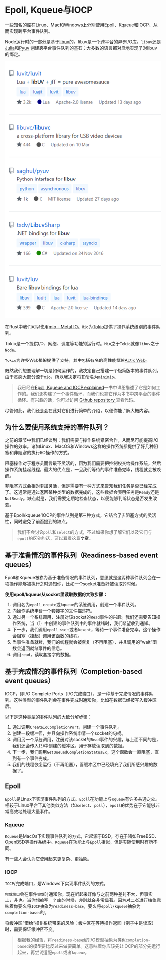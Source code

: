 # Epoll, Kqueue与IOCP

一些知名的库在Linux、Mac和Windows上分别使用Epoll、Kqueue和IOCP，从而实现跨平台事件队列。

Node运行时的一部分是基于[libuv](https://github.com/libuv/libuv)的。libuv是一个跨平台的异步I/O库。`libuv`还是[Julia](https://julialang.org/)和[Pyuv](https://github.com/saghul/pyuv) 创建跨平台事件队列的基石；大多数的语言都对应地实现了对libuv的绑定。

![image-20200527110216429](images_cn/image-20200527110216429.png)

在Rust中我们可以使用[mio - Metal IO](https://github.com/tokio-rs/mio)。`Mio`为[Tokio](https://github.com/tokio-rs/tokio)提供了操作系统级别的事件队列。

Tokio是一个提供I/O、网络、调度等功能的运行时。`Mio`之于`Tokio`就像`libuv`之于`Node`。

`Tokio`为许多Web框架提供了支持，其中包括有名的高性能框架[Actix Web](https://github.com/actix/actix-web)。

既然我们想要理解一切是如何运作的，我决定自己搭建一个极简版本的事件队列。由于灵感大部分源于`mio`，所以我决定将其命名为`minimio`。

> 我已经在[Epoll, Kqueue and IOCP explained](https://cfsamsonbooks.gitbook.io/epoll-kqueue-iocp-explained/)一书中详细描述了它是如何工作的。我们还构建了一个事件循环，而我们也拿它作为本书中跨平台的事件循环。有兴趣的话，你可以访问 [Github repository ](https://github.com/cfsamson/examples-minimio)查看代码。

尽管如此，我们还是会在此对它们进行简单的介绍，以便你能了解大概内容。

## 为什么要使用系统支持的事件队列？

之前的章节中我们已经谈到：我们需要与操作系统紧密合作，从而尽可能提高I/O操作的效率。诸如Linux、MacOS和Windows这样的操作系统都提供了好几种阻塞和非阻塞的执行I/O操作的方式。

阻塞操作对于程序员而言最不灵活的，因为我们需要把控制权交给操作系统，然后操作系统挂起线程。最大的优点是，一旦我们等待的事件准备完毕，线程就会被唤醒。

非阻塞方式会相对更加灵活，但是需要有一种方式来告知我们任务是否已经完成了。这通常是通过返回某种类型的数据完成的，这些数据会表明任务是`Ready`还是`NotReady`。缺点就是，我们需要定期地检查状态，以便能够判断状态是否发生改变。

基于Epoll/kqueue/IOCP的事件队列是第三种方式，它结合了非阻塞方式的灵活性，同时避免了前面提到的缺点。

> 我们不会讨论`poll`和`select`的方式，不过如果你想了解它们以及它们与`epoll`的区别的话，可以看看这篇[文章](http://web.archive.org/web/20190112082733/https://people.eecs.berkeley.edu/~sangjin/2012/12/21/epoll-vs-kqueue.html)。

## 基于准备情况的事件队列（Readiness-based event queues）

Epoll和Kqueue被称为基于准备情况的事件队列，意思就是这两种事件队列会在一项操作能够被执行之时通知你，比如一个socket准备好被读取的时候。

**使用epoll/kqueue从socket里读取数据的大致步骤：**

1. 调用名为`epoll_create`或`kqueue`的系统调用，创建一个事件队列。
3. 向操作系统申请一个套接字的文件描述符。
6. 通过另一个系统调用，注册对该socket的`Read`事件的兴趣。我们还需要告知操作系统，当（1）中创建的事件队列中的事件就绪时，我们希望收到通知。
8. 下一步，我们调用`epoll_wait`或者`kevent`，等待一个事件准备完毕。这个操作会阻塞（挂起）调用该函数的线程。
9. 当事件准备就绪，我们的线程就会被恢复（不再阻塞），并且调用的“wait”函数会返回就绪事件的信息。
11. 调用`read`，读取套接字的数据。

## 基于完成情况的事件队列（Completion-based event queues）

IOCP，即I/O Complete Ports（I/O完成端口），是一种基于完成情况的事件队列。这种类型的事件队列会在事件完成时通知你，比如在数据已经被写入缓冲区后。

以下是这种类型的事件队列的大致分解步骤：

1. 通过调用`CreateIoCompletionPort`，创建一个事件队列。
3. 创建一段缓冲区，并且向操作系统申请一个socket的句柄。
6. 调用另一个系统调用，注册对该socket的`Read`事件的兴趣，与上面不同的是，我们还会传入(2)中创建的缓冲区，用于存放读取到的数据。
4. 下一步，我们调用`GetQueuedCompletionStatusEx`，这个函数会一直阻塞，直到有一个事件完成。
10. 我们的线程恢复运行（不再阻塞），而缓冲区中已经填充了我们所感兴趣的数据了。


## Epoll

`Epoll`是Linux下实现事件队列的方式。`Epoll`在功能上与`Kqueue`有许多共通之处。相较于Linux平台下其他类似方法（如`select`、`poll`），`epoll`的优势在于它能够非常高效地处理大量事件。

### Kqueue

`Kqueue`是MacOs下实现事件队列的方式，它起源于BSD，存在于诸如FreeBSD、OpenBSD等操作系统中。`Kqueue`在功能上与`Epoll`相似，但是实际使用时有所不同。

有一些人会认为它使用起来更复杂、更抽象。

### IOCP

`IOCP`/完成端口，是Windows下实现事件队列的方式。

`完成端口`会在事件`完成`时通知你。现在听起来好像与之前两种差别不大，但事实上，非也。当你想编写一个库的时候，差别就会非常显著。因为对二者进行抽象意味着你要么将`IOCP`抽象为`readiness-base`，要么将`epoll/kqueue`抽象为`completion-based`的。

将缓冲区”借给“操作系统带来的风险：缓冲区在等待操作返回（例子中是读取）时，需要保证缓冲区不变。

> 根据我的经验，将`readiness-based`的I/O模型抽象为类似`completion-based`的模型要比反过来做要简单。这意味着你应该先让IOCP的部分先运行起来，再尝试适配`epoll`或者`kqueue`。
